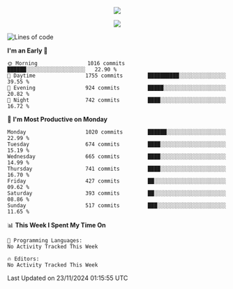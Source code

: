 <p align="center"><img src="https://i.giphy.com/media/v1.Y2lkPTc5MGI3NjExN29laHpzZmlmazR1eDAzd3pnMG9yaHBybXVnNjZibG9rcmVtYWNieSZlcD12MV9pbnRlcm5hbF9naWZfYnlfaWQmY3Q9Zw/7lJKqGgUKDxfO/giphy.gif" /></p>
<p align="center">
<a href="#"><img src="https://readme-typing-svg.demolab.com/?font=&size=27&pause=1000&color=CC2B52&vCenter=true&center=true&repeat=false&width=435&lines=Code in peace"></a>


<!--START_SECTION:waka-->
![Lines of code](https://img.shields.io/badge/From%20Hello%20World%20I%27ve%20Written-38.8%20million%20lines%20of%20code-blue)

**I'm an Early 🐤** 

```text
🌞 Morning                1016 commits        ██████░░░░░░░░░░░░░░░░░░░   22.90 % 
🌆 Daytime                1755 commits        ██████████░░░░░░░░░░░░░░░   39.55 % 
🌃 Evening                924 commits         █████░░░░░░░░░░░░░░░░░░░░   20.82 % 
🌙 Night                  742 commits         ████░░░░░░░░░░░░░░░░░░░░░   16.72 % 
```
📅 **I'm Most Productive on Monday** 

```text
Monday                   1020 commits        ██████░░░░░░░░░░░░░░░░░░░   22.99 % 
Tuesday                  674 commits         ████░░░░░░░░░░░░░░░░░░░░░   15.19 % 
Wednesday                665 commits         ████░░░░░░░░░░░░░░░░░░░░░   14.99 % 
Thursday                 741 commits         ████░░░░░░░░░░░░░░░░░░░░░   16.70 % 
Friday                   427 commits         ██░░░░░░░░░░░░░░░░░░░░░░░   09.62 % 
Saturday                 393 commits         ██░░░░░░░░░░░░░░░░░░░░░░░   08.86 % 
Sunday                   517 commits         ███░░░░░░░░░░░░░░░░░░░░░░   11.65 % 
```


📊 **This Week I Spent My Time On** 

```text
💬 Programming Languages: 
No Activity Tracked This Week

🔥 Editors: 
No Activity Tracked This Week
```


 Last Updated on 23/11/2024 01:15:55 UTC
<!--END_SECTION:waka-->
```
